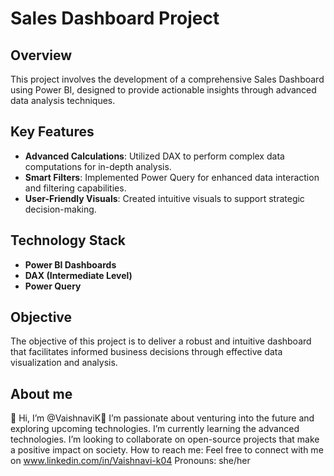 # Sales Dashboard Project #

## Overview
This project involves the development of a comprehensive Sales Dashboard using Power BI, designed to provide actionable insights through advanced data analysis techniques.

## Key Features
- **Advanced Calculations**: Utilized DAX to perform complex data computations for in-depth analysis.
- **Smart Filters**: Implemented Power Query for enhanced data interaction and filtering capabilities.
- **User-Friendly Visuals**: Created intuitive visuals to support strategic decision-making.

## Technology Stack
- **Power BI Dashboards**
- **DAX (Intermediate Level)**
- **Power Query**

## Objective
The objective of this project is to deliver a robust and intuitive dashboard that facilitates informed business decisions through effective data visualization and analysis.

## About me
👋 Hi, I’m @VaishnaviK👋 I’m passionate about venturing into the future and exploring upcoming technologies. I’m currently learning the advanced technologies. I’m looking to collaborate on open-source projects that make a positive impact on society. How to reach me: Feel free to connect with me on www.linkedin.com/in/Vaishnavi-k04 Pronouns: she/her
